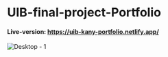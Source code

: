 # UIB-final-project-Portfolio

#### Live-version: https://uib-kany-portfolio.netlify.app/

![Desktop - 1](https://user-images.githubusercontent.com/80043552/123514280-7ddae980-d692-11eb-8148-199579ee880b.png)


